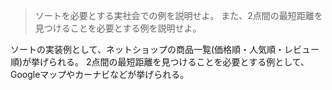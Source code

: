 <!--
<script type="text/javascript" async
  src="https://cdnjs.cloudflare.com/ajax/libs/mathjax/2.7.7/MathJax.js?config=TeX-MML-AM_CHTML">
</script>
-->
>ソートを必要とする実社会での例を説明せよ。
また、2点間の最短距離を見つけることを必要とする例を説明せよ。

ソートの実装例として、ネットショップの商品一覧(価格順・人気順・レビュー順)が挙げられる。
2点間の最短距離を見つけることを必要とする例として、Googleマップやカーナビなどが挙げられる。
